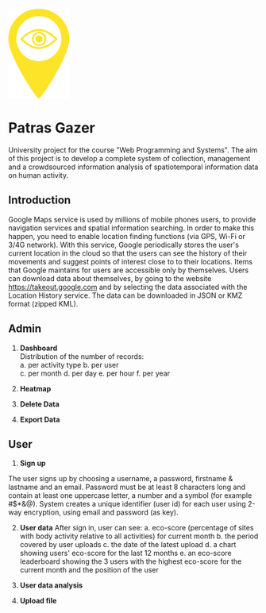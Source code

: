 ![Patras Gazer](https://github.com/rkapsalis/project-web/blob/master/images/yellow_low%20res.png)  
# Patras Gazer
University project for the course "Web Programming and Systems".
The aim of this project is to develop a complete system of collection, management and
a crowdsourced information analysis of spatiotemporal information data on human activity.
## Introduction
Google Maps service is used by millions of mobile phones users, to provide navigation services
and spatial information searching. In order to make this happen, you need to enable
location finding functions (via GPS, Wi-Fi or 3/4G network). With this service, Google
periodically stores the user's current location in the cloud so that the users can
see the history of their movements and suggest points of interest close to
to their locations.
Items that Google maintains for users are accessible only by themselves. 
Users can download data about themselves, by going to the website
https://takeout.google.com and by selecting the data associated with the Location History service. The
data can be downloaded in JSON or KMZ format (zipped KML).
## Admin
1. **Dashboard**  
  Distribution of the number of records:  
  a. per activity type 
  b. per user  
  c. per month 
  d. per day 
  e. per hour 
  f. per year 
  
2. **Heatmap**  

3. **Delete Data**

4. **Export Data**

## User
1. **Sign up**

The user signs up by choosing a username, a password, firstname & lastname and an email. Password must
be at least 8 characters long and contain at least one uppercase letter, a number
and a symbol (for example #$*&@). System creates a unique identifier (user id)
for each user using 2-way encryption, using email and password (as key).

2. **User data**
After sign in, user can see:
a. eco-score (percentage of sites with body activity relative to all activities) for current month
b. the period covered by user uploads
c. the date of the latest upload
d. a chart showing users' eco-score for the last 12 months
e. an eco-score leaderboard showing the 3 users with the highest eco-score for the current month and the position of the user

3. **User data analysis**

4. **Upload file**

